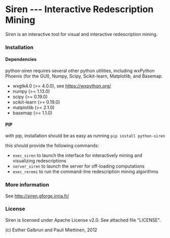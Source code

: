 # Siren --- Interactive Redescription Mining

Siren is an interactive tool for visual and interactive redescription mining.


### Installation

#### Dependencies
python-siren requires several other python utilities, including wxPython Phoenix (for the GUI), Numpy, Scipy, Scikit-learn, Matplotlib, and Basemap.

* wxgtk4.0 (>= 4.0.0), see https://wxpython.org/
* numpy (>= 1.13.0)
* scipy (>= 0.19.0)
* scikit-learn (>= 0.19.0)
* matplotlib (>= 2.1.0)
* basemap (>= 1.1.0)

#### PIP
with pip, installation should be as easy as running 
`pip install python-siren`

this should provide the following commands:

* `exec_siren` to launch the interface for interactively mining and visualizing redescriptions
* `server_siren` to launch the server for off-loading computations
* `exec_reremi` to run the command-line redescription mining algorithms

### More information
See http://siren.gforge.inria.fr/

### License
Siren is licensed under Apache License v2.0. See attached file "LICENSE".

(c) Esther Galbrun and Pauli Miettinen, 2012
